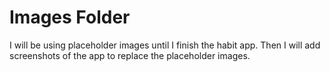 # Images Folder
I will be using placeholder images until I finish the habit app.
Then I will add screenshots of the app to replace the placeholder images.
